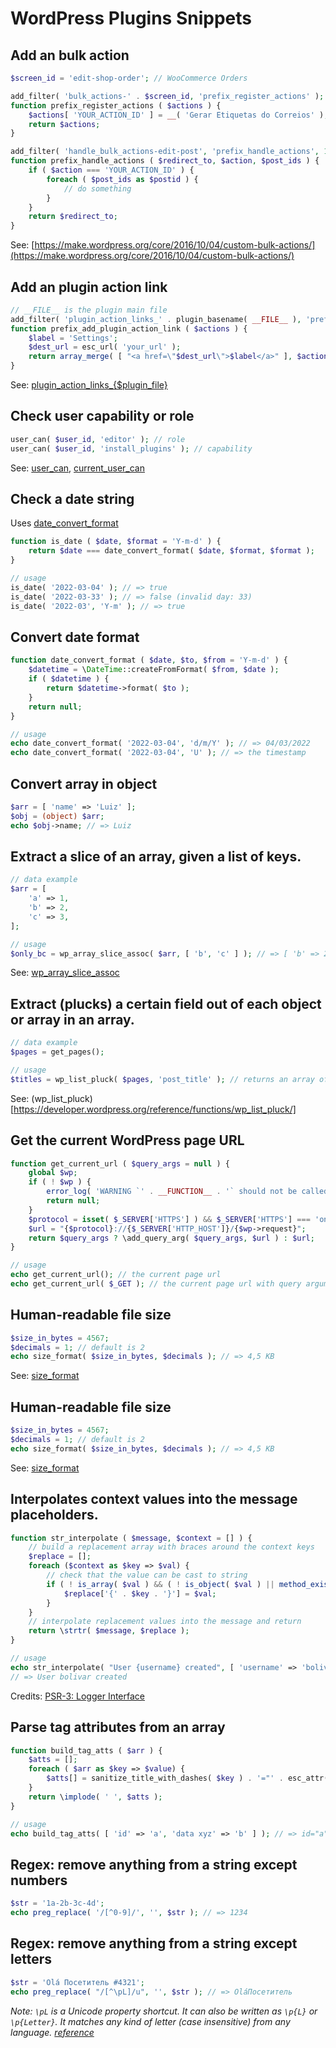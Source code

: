 # WordPress Plugins Snippets

## Add an bulk action

```php
$screen_id = 'edit-shop-order'; // WooCommerce Orders

add_filter( 'bulk_actions-' . $screen_id, 'prefix_register_actions' );
function prefix_register_actions ( $actions ) {
	$actions[ 'YOUR_ACTION_ID' ] = __( 'Gerar Etiquetas do Correios' );
	return $actions;
}

add_filter( 'handle_bulk_actions-edit-post', 'prefix_handle_actions', 10, 3 );
function prefix_handle_actions ( $redirect_to, $action, $post_ids ) {
	if ( $action === 'YOUR_ACTION_ID' ) {
		foreach ( $post_ids as $postid ) {
			// do something
		}
	}
	return $redirect_to;
}
```

See: [https://make.wordpress.org/core/2016/10/04/custom-bulk-actions/](https://make.wordpress.org/core/2016/10/04/custom-bulk-actions/)

## Add an plugin action link

```php
// __FILE__ is the plugin main file
add_filter( 'plugin_action_links_' . plugin_basename( __FILE__ ), 'prefix_add_plugin_action_link' );
function prefix_add_plugin_action_link ( $actions ) {
	$label = 'Settings';
	$dest_url = esc_url( 'your_url' );
	return array_merge( [ "<a href=\"$dest_url\">$label</a>" ], $actions );
}
```

See: [plugin_action_links_{$plugin_file}](https://developer.wordpress.org/reference/hooks/plugin_action_links_plugin_file/)

## Check user capability or role

```php
user_can( $user_id, 'editor' ); // role
user_can( $user_id, 'install_plugins' ); // capability
```

See: [user_can](https://developer.wordpress.org/reference/functions/user_can/), [current_user_can](https://developer.wordpress.org/reference/functions/current_user_can/)

## Check a date string

Uses [date_convert_format](#convert-date-format)

```php
function is_date ( $date, $format = 'Y-m-d' ) {
	return $date === date_convert_format( $date, $format, $format );
}

// usage
is_date( '2022-03-04' ); // => true
is_date( '2022-03-33' ); // => false (invalid day: 33)
is_date( '2022-03', 'Y-m' ); // => true
```

## Convert date format

```php
function date_convert_format ( $date, $to, $from = 'Y-m-d' ) {
	$datetime = \DateTime::createFromFormat( $from, $date );
	if ( $datetime ) {
		return $datetime->format( $to );
	}
	return null;
}

// usage
echo date_convert_format( '2022-03-04', 'd/m/Y' ); // => 04/03/2022
echo date_convert_format( '2022-03-04', 'U' ); // => the timestamp
```

## Convert array in object

```php 
$arr = [ 'name' => 'Luiz' ];
$obj = (object) $arr;
echo $obj->name; // => Luiz
```

## Extract a slice of an array, given a list of keys.

```php
// data example
$arr = [
	'a' => 1,
	'b' => 2,
	'c' => 3,
];

// usage
$only_bc = wp_array_slice_assoc( $arr, [ 'b', 'c' ] ); // => [ 'b' => 2, 'c' => 3 ]
```

See: [wp_array_slice_assoc](https://developer.wordpress.org/reference/functions/wp_array_slice_assoc/)

## Extract (plucks) a certain field out of each object or array in an array.

```php
// data example
$pages = get_pages();

// usage
$titles = wp_list_pluck( $pages, 'post_title' ); // returns an array of page titles
```

See: (wp_list_pluck)[https://developer.wordpress.org/reference/functions/wp_list_pluck/]
	
## Get the current WordPress page URL

```php
function get_current_url ( $query_args = null ) {
	global $wp;
	if ( ! $wp ) {
		error_log( 'WARNING `' . __FUNCTION__ . '` should not be called before "parse_request" hook' );
		return null;
	}
	$protocol = isset( $_SERVER['HTTPS'] ) && $_SERVER['HTTPS'] === 'on' ? "https" : "http";
	$url = "{$protocol}://{$_SERVER['HTTP_HOST']}/{$wp->request}";
	return $query_args ? \add_query_arg( $query_args, $url ) : $url;
}

// usage
echo get_current_url(); // the current page url
echo get_current_url( $_GET ); // the current page url with query arguments
```

## Human-readable file size

```php
$size_in_bytes = 4567;
$decimals = 1; // default is 2
echo size_format( $size_in_bytes, $decimals ); // => 4,5 KB
```

See: [size_format](https://developer.wordpress.org/reference/functions/size_format/)

## Human-readable file size

```php
$size_in_bytes = 4567;
$decimals = 1; // default is 2
echo size_format( $size_in_bytes, $decimals ); // => 4,5 KB
```

See: [size_format](https://developer.wordpress.org/reference/functions/size_format/)

## Interpolates context values into the message placeholders.

```php
function str_interpolate ( $message, $context = [] ) {
	// build a replacement array with braces around the context keys
	$replace = [];
	foreach ($context as $key => $val) {
		// check that the value can be cast to string
		if ( ! is_array( $val ) && ( ! is_object( $val ) || method_exists( $val, '__toString' ) ) ) {
			$replace['{' . $key . '}'] = $val;
		}
	}
	// interpolate replacement values into the message and return
	return \strtr( $message, $replace );
}

// usage
echo str_interpolate( "User {username} created", [ 'username' => 'bolivar' ] );
// => User bolivar created
```

Credits: [PSR-3: Logger Interface ](https://www.php-fig.org/psr/psr-3/#12-message)

## Parse tag attributes from an array

```php
function build_tag_atts ( $arr ) {
	$atts = [];
	foreach ( $arr as $key => $value) {
		$atts[] = sanitize_title_with_dashes( $key ) . '="' . esc_attr( $value ) . '"';
	}
	return \implode( ' ', $atts );
}

// usage
echo build_tag_atts( [ 'id' => 'a', 'data xyz' => 'b' ] ); // => id="a" data-xyz="b"
```

## Regex: remove anything from a string except numbers

```php
$str = '1a-2b-3c-4d';
echo preg_replace( '/[^0-9]/', '', $str ); // => 1234 
```

## Regex: remove anything from a string except letters

```php
$str = 'Olá Посетитель #4321';
echo preg_replace( "/[^\pL]/u", '', $str ); // => OláПосетитель
```

*Note: `\pL` is a Unicode property shortcut. It can also be written as `\p{L}` or `\p{Letter}`. It matches any kind of letter (case insensitive) from any language. [reference](https://www.regular-expressions.info/unicode.html#category)*
